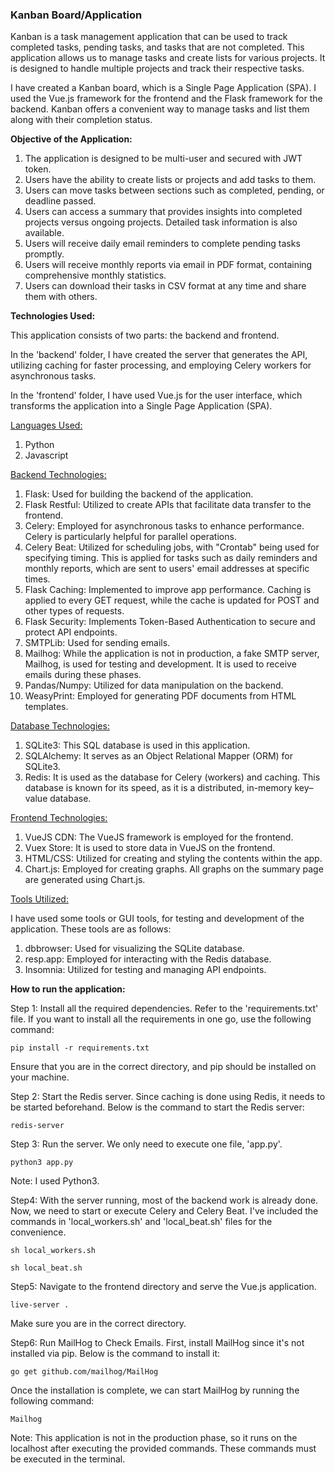 ### Kanban Board/Application

Kanban is a task management application that can be used to track completed tasks, pending tasks, and tasks that are not completed. This application allows us to manage tasks and create lists for various projects. It is designed to handle multiple projects and track their respective tasks.

I have created a Kanban board, which is a Single Page Application (SPA). I used the Vue.js framework for the frontend and the Flask framework for the backend. Kanban offers a convenient way to manage tasks and list them along with their completion status.


**Objective of the Application:**

1. The application is designed to be multi-user and secured with JWT token.
2. Users have the ability to create lists or projects and add tasks to them.
3. Users can move tasks between sections such as completed, pending, or deadline passed.
4. Users can access a summary that provides insights into completed projects versus ongoing projects. Detailed task information is also available.
5. Users will receive daily email reminders to complete pending tasks promptly.
6. Users will receive monthly reports via email in PDF format, containing comprehensive monthly statistics.
7. Users can download their tasks in CSV format at any time and share them with others.


**Technologies Used:**

This application consists of two parts: the backend and frontend.

In the 'backend' folder, I have created the server that generates the API, utilizing caching for faster processing, and employing Celery workers for asynchronous tasks.

In the 'frontend' folder, I have used Vue.js for the user interface, which transforms the application into a Single Page Application (SPA).


<u>Languages Used:</u>
1. Python
2. Javascript


<u>Backend Technologies:</u>

1. Flask: Used for building the backend of the application.
2. Flask Restful: Utilized to create APIs that facilitate data transfer to the frontend.
3. Celery: Employed for asynchronous tasks to enhance performance. Celery is particularly helpful for parallel operations.
4. Celery Beat: Utilized for scheduling jobs, with "Crontab" being used for specifying timing. This is applied for tasks such as daily reminders and monthly reports, which are sent to users' email addresses at specific times.
5. Flask Caching: Implemented to improve app performance. Caching is applied to every GET request, while the cache is updated for POST and other types of requests.
6. Flask Security: Implements Token-Based Authentication to secure and protect API endpoints.
7. SMTPLib: Used for sending emails.
8. Mailhog: While the application is not in production, a fake SMTP server, Mailhog, is used for testing and development. It is used to receive emails during these phases.
9. Pandas/Numpy: Utilized for data manipulation on the backend.
10. WeasyPrint: Employed for generating PDF documents from HTML templates.



<u>Database Technologies:</u>

1. SQLite3: This SQL database is used in this application.
2. SQLAlchemy: It serves as an Object Relational Mapper (ORM) for SQLite3.
3. Redis: It is used as the database for Celery (workers) and caching. This database is known for its speed, as it is a distributed, in-memory key–value database.

<u>Frontend Technologies:</u>

1. VueJS CDN: The VueJS framework is employed for the frontend.
2. Vuex Store: It is used to store data in VueJS on the frontend.
3. HTML/CSS: Utilized for creating and styling the contents within the app.
4. Chart.js: Employed for creating graphs. All graphs on the summary page are generated using Chart.js.


<u>Tools Utilized:</u>

I have used some tools or GUI tools, for testing and development of the application. These tools are as follows:
1. dbbrowser: Used for visualizing the SQLite database.
2. resp.app: Employed for interacting with the Redis database.
3. Insomnia: Utilized for testing and managing API endpoints.






**How to run the application:** 

Step 1: Install all the required dependencies. Refer to the 'requirements.txt' file.
If you want to install all the requirements in one go, use the following command:
```
pip install -r requirements.txt
```
Ensure that you are in the correct directory, and pip should be installed on your machine.


Step 2: Start the Redis server. Since caching is done using Redis, it needs to be started beforehand.
Below is the command to start the Redis server:
```
redis-server
```


Step 3: Run the server. We only need to execute one file, 'app.py'.
```
python3 app.py
```
Note: I used Python3.


Step4: With the server running, most of the backend work is already done. Now, we need to start or execute Celery and Celery Beat. I've included the commands in 'local_workers.sh' and 'local_beat.sh' files for the convenience.
```
sh local_workers.sh
```
```
sh local_beat.sh
```


Step5: Navigate to the frontend directory and serve the Vue.js application.
```
live-server .
```
Make sure you are in the correct directory.


Step6: Run MailHog to Check Emails.
First, install MailHog since it's not installed via pip. Below is the command to install it:
```
go get github.com/mailhog/MailHog
```
Once the installation is complete, we can start MailHog by running the following command:
```
Mailhog
```

Note: This application is not in the production phase, so it runs on the localhost after executing the provided commands. These commands must be executed in the terminal.
